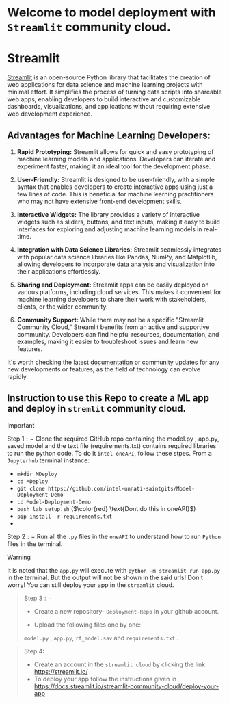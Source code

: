 # Welcome to model deployment with `Streamlit` community cloud.

# Streamlit

[Streamlit](https://streamlit.io/) is an open-source Python library that facilitates the creation of web applications for data science and machine learning projects with minimal effort. It simplifies the process of turning data scripts into shareable web apps, enabling developers to build interactive and customizable dashboards, visualizations, and applications without requiring extensive web development experience.

## Advantages for Machine Learning Developers:

1. **Rapid Prototyping:** Streamlit allows for quick and easy prototyping of machine learning models and applications. Developers can iterate and experiment faster, making it an ideal tool for the development phase.

2. **User-Friendly:** Streamlit is designed to be user-friendly, with a simple syntax that enables developers to create interactive apps using just a few lines of code. This is beneficial for machine learning practitioners who may not have extensive front-end development skills.

3. **Interactive Widgets:** The library provides a variety of interactive widgets such as sliders, buttons, and text inputs, making it easy to build interfaces for exploring and adjusting machine learning models in real-time.

4. **Integration with Data Science Libraries:** Streamlit seamlessly integrates with popular data science libraries like Pandas, NumPy, and Matplotlib, allowing developers to incorporate data analysis and visualization into their applications effortlessly.

5. **Sharing and Deployment:** Streamlit apps can be easily deployed on various platforms, including cloud services. This makes it convenient for machine learning developers to share their work with stakeholders, clients, or the wider community.

6. **Community Support:** While there may not be a specific "Streamlit Community Cloud," Streamlit benefits from an active and supportive community. Developers can find helpful resources, documentation, and examples, making it easier to troubleshoot issues and learn new features.

It's worth checking the latest [documentation](https://docs.streamlit.io/) or community updates for any new developments or features, as the field of technology can evolve rapidly.


## Instruction to use this Repo to create a ML app and deploy in `stremlit` community cloud.

> [!IMPORTANT]
>  $\text{Step 1}:-$
>Clone the required GitHub repo containing the model.py , app.py, saved model and the text file (requirements.txt) contains required libraries to run the python code.
> To do it `intel oneAPI`, follow these stpes.
> From a `Jupyterhub` terminal instance:
>- `mkdir MDeploy`
>- `cd MDeploy`
>- `git clone https://github.com/intel-unnati-saintgits/Model-Deployment-Demo`
>- `cd Model-Deployment-Demo`
>- `bash lab_setup.sh` ($\color{red} \text{Dont do this in oneAPI}$)
>- `pip install -r requirements.txt`
>- 
>$\text{Step 2}:-$
> Run all the `.py` files in the `oneAPI` to understand how to run `Python` files in the terminal.

>[!WARNING]
> It is noted that the `app.py` will execute with `python -m streamlit run app.py` in the terminal. But the output will not be shown in the said urls!
>Don't worry! You can still deploy your app in the `streamlit` cloud.

>$\text{Step 3}:-$
>
>- Create a new repository- `Deployment-Repo` in your github account.
>
>- Upload the following files one by one:
>
>`model.py` , `app.py`, `rf_model.sav` and  `requirements.txt` .


>$\text{Step 4:}$
> - Create an account in the `streamlit cloud` by clicking the link: <https://streamlit.io/>
>- To deploy your app follow the instructions given in <https://docs.streamlit.io/streamlit-community-cloud/deploy-your-app>

